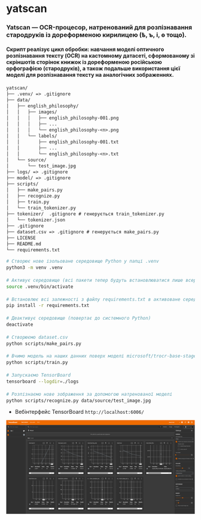 # yatscan
### Yatscan — OCR-процесор, натренований для розпізнавання стародруків із дореформеною кирилицею (ѣ, ъ, і, ѳ тощо).
#### Скрипт реалізує цикл обробки: навчання моделі оптичного розпізнавання тексту (OCR) на кастомному датасеті, сформованому зі скріншотів сторінок книжок із дореформеною російською орфографією (стародруків), а також подальше використання цієї моделі для розпізнавання тексту на аналогічних зображеннях.
```text
yatscan/
├── .venv/ => .gitignore
├── data/
│   ├── english_philosophy/
│   │   ├── images/
│   │   │   ├── english_philosophy-001.png
│   │   │   ├── ...
│   │   │   └── english_philosophy-<n>.png
│   │   └── labels/
│   │       ├── english_philosophy-001.txt
│   │       ├── ...
│   │       └── english_philosophy-<n>.txt
│   └── source/
│       └── test_image.jpg
├── logs/ => .gitignore
├── model/ => .gitignore
├── scripts/
│   ├── make_pairs.py
│   ├── recognize.py
│   ├── train.py
│   └── train_tokenizer.py
├── tokenizer/  .gitignore # генерується train_tokenizer.py
│   └── tokenizer.json
├── .gitignore
├── dataset.csv => .gitignore # генерується make_pairs.py
├── LICENSE
├── README.md
└── requirements.txt
```

```bash
# Створює нове ізольоване середовище Python у папці .venv
python3 -m venv .venv

# Активує середовище (всі пакети тепер будуть встановлюватися лише всередину .venv)
source .venv/bin/activate

# Встановлює всі залежності з файлу requirements.txt в активоване середовище
pip install -r requirements.txt

# Деактивує середовище (повертає до системного Python)
deactivate

# Створюємо dataset.csv
python scripts/make_pairs.py

# Вчимо модель на наших данних поверх моделі microsoft/trocr-base-stage1
python scripts/train.py

# Запускаємо TensorBoard
tensorboard --logdir=./logs

# Розпізнаємо нове зображення за допомогою натренованої моделі
python scripts/recognize.py data/source/test_image.jpg
```

- Вебінтерфейс TensorBoard `http://localhost:6006/` 

![Screenshot from 2025-04-08 06-20-04.png](screenshots/Screenshot%20from%202025-04-08%2006-20-04.png)